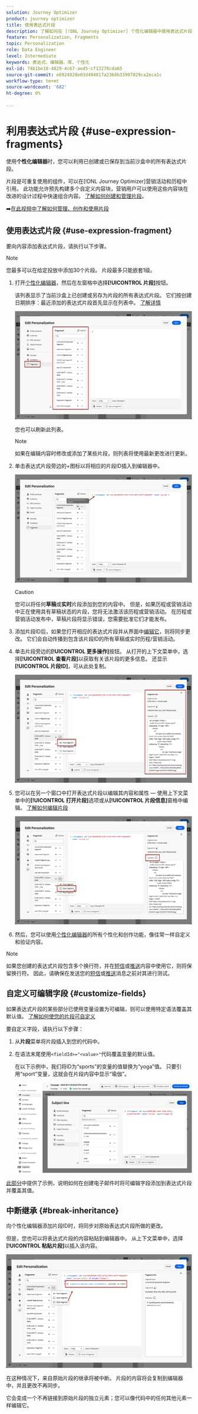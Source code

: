 ```yaml
---
solution: Journey Optimizer
product: journey optimizer
title: 使用表达式片段
description: 了解如何在 [!DNL Journey Optimizer] 个性化编辑器中使用表达式片段。
feature: Personalization, Fragments
topic: Personalization
role: Data Engineer
level: Intermediate
keywords: 表达式、编辑器、库、个性化
exl-id: 74b1be18-4829-4c67-ae45-cf13278cda65
source-git-commit: e6924928e03d494817a2368b33997029ca2eca1c
workflow-type: tm+mt
source-wordcount: '682'
ht-degree: 0%

---
```


# 利用表达式片段 {#use-expression-fragments}

使用&#x200B;**个性化编辑器**&#x200B;时，您可以利用已创建或已保存到当前沙盒中的所有表达式片段。

片段是可重复使用的组件，可以在[!DNL Journey Optimizer]营销活动和历程中引用。 此功能允许预先构建多个自定义内容块，营销用户可以使用这些内容块在改进的设计过程中快速组合内容。 [了解如何创建和管理片段](../content-management/fragments.md)。

➡️[在此视频中了解如何管理、创作和使用片段](../content-management/fragments.md#video-fragments)

## 使用表达式片段 {#use-expression-fragment}

要向内容添加表达式片段，请执行以下步骤。

>[!NOTE]
>
>您最多可以在给定投放中添加30个片段。 片段最多只能嵌套1级。

1. 打开[个性化编辑器](personalization-build-expressions.md)，然后在左窗格中选择&#x200B;**[!UICONTROL 片段]**&#x200B;按钮。

   该列表显示了当前沙盒上已创建或另存为片段的所有表达式片段。 它们按创建日期排序：最近添加的表达式片段首先显示在列表中。 [了解详情](../content-management/fragments.md#create-expression-fragment)

   ![](assets/expression-fragments-pane.png)

   您也可以刷新此列表。

   >[!NOTE]
   >
   >如果在编辑内容时修改或添加了某些片段，则列表将使用最新更改进行更新。

1. 单击表达式片段旁边的+图标以将相应的片段ID插入到编辑器中。

   ![](assets/expression-fragment-add.png)

   >[!CAUTION]
   >
   >您可以将任何&#x200B;**草稿**&#x200B;或&#x200B;**实时**&#x200B;片段添加到您的内容中。 但是，如果历程或营销活动中正在使用具有草稿状态的片段，您将无法激活该历程或营销活动。 在历程或营销活动发布中，草稿片段将显示错误，您需要批准它们才能发布。

1. 添加片段ID后，如果您打开相应的表达式片段并从界面中[编辑它](../content-management/fragments.md#edit-fragments)，则将同步更改。 它们会自动传播到包含该片段ID的所有草稿或实时历程/营销活动。

1. 单击片段旁边的&#x200B;**[!UICONTROL 更多操作]**&#x200B;按钮。 从打开的上下文菜单中，选择&#x200B;**[!UICONTROL 查看片段]**&#x200B;以获取有关该片段的更多信息。 还显示&#x200B;**[!UICONTROL 片段ID]**，可从此处复制。

   ![](assets/expression-fragment-view.png)

1. 您可以在另一个窗口中打开表达式片段以编辑其内容和属性 — 使用上下文菜单中的&#x200B;**[!UICONTROL 打开片段]**&#x200B;选项或从&#x200B;**[!UICONTROL 片段信息]**&#x200B;窗格中编辑。 [了解如何编辑片段](../content-management/fragments.md#edit-fragments)

   ![](assets/expression-fragment-open.png)

1. 然后，您可以使用[个性化编辑器](personalization-build-expressions.md)的所有个性化和创作功能，像往常一样自定义和验证内容。

>[!NOTE]
>
>如果您创建的表达式片段包含多个换行符，并在[短信](../sms/create-sms.md#sms-content)或[推送](../push/design-push.md)内容中使用它，则将保留换行符。 因此，请确保在发送您的[短信](../sms/send-sms.md)或[推送](../push/send-push.md)消息之前对其进行测试。

## 自定义可编辑字段 {#customize-fields}

如果表达式片段的某些部分已使用变量设置为可编辑，则可以使用特定语法覆盖其默认值。 [了解如何使您的片段可自定义](../content-management/customizable-fragments.md)

要自定义字段，请执行以下步骤：

1. 从&#x200B;**片段**&#x200B;菜单将片段插入到您的代码中。

1. 在语法末尾使用`<fieldId>="<value>"`代码覆盖变量的默认值。

   在以下示例中，我们将ID为“sports”的变量的值替换为“yoga”值。 只要引用“sport”变量，这就会在片段内容中显示“瑜伽”。

   ![](../content-management/assets/fragment-expression-use.png)

[此部分](../content-management/customizable-fragments.md#example)中提供了示例，说明如何在创建电子邮件时将可编辑字段添加到表达式片段并覆盖其值。

## 中断继承 {#break-inheritance}

向个性化编辑器添加片段ID时，将同步对原始表达式片段所做的更改。

但是，您也可以将表达式片段的内容粘贴到编辑器中。 从上下文菜单中，选择&#x200B;**[!UICONTROL 粘贴片段]**&#x200B;以插入该内容。

![](assets/expression-fragment-paste.png)

在这种情况下，来自原始片段的继承将被中断。 片段的内容将会复制到编辑器中，并且更改不再同步。

它会变成一个不再链接到原始片段的独立元素；您可以像代码中的任何其他元素一样编辑它。

